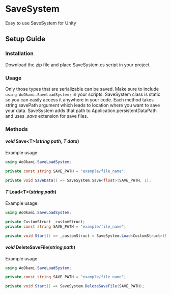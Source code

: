 # SaveSystem
Easy to use SaveSystem for Unity 

## Setup Guide

### Installation
  Download the zip file and place SaveSystem.cs script in your project.
  
### Usage
Only those types that are serializable can be saved. Make sure to include `using AoOkami.SaveLoadSystem;` in your scripts.
SaveSystem class is static so you can easily access it anywhere in your code. Each method takes string savePath argument which leads to location where you want to save
your data. SaveSystem adds that path to Application.persistentDataPath and uses _.save_ extension for save files.
  
### Methods

#### _void_ Save\<T>(_string path, T data_)
Example usage:

```csharp
using AoOkami.SaveLoadSystem;

private const string SAVE_PATH = "example/file_name";

private void SaveData() => SaveSystem.Save<float>(SAVE_PATH, 1);
```


#### _T_ Load\<T>(_string path_)
Example usage:

```csharp
using AoOkami.SaveLoadSystem;

private CustomStruct _customStruct;
private const string SAVE_PATH = "example/file_name";

private void Start() => _customStruct = SaveSystem.Load<CustomStruct>(SAVE_PATH);
```

#### _void_ DeleteSaveFile(_string path_)
Example usage:

```csharp
using AoOkami.SaveLoadSystem;

private const string SAVE_PATH = "example/file_name";

private void Start() => SaveSystem.DeleteSaveFile(SAVE_PATH);
```
